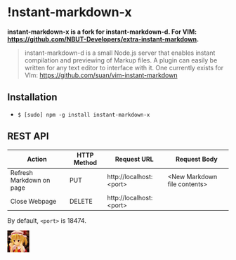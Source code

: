 # !nstant-markdown-x

**instant-markdown-x is a fork for instant-markdown-d. For VIM: https://github.com/NBUT-Developers/extra-instant-markdown.**

> instant-markdown-d is a small Node.js server that enables instant compilation and previewing of Markup files. A plugin can easily be written for any text editor to interface with it. One currently exists for VIm: https://github.com/suan/vim-instant-markdown

## Installation

- `$ [sudo] npm -g install instant-markdown-x`

REST API
--------
| Action                   | HTTP Method | Request URL               | Request Body                   |
| -------------------------|-------------|---------------------------|--------------------------------|
| Refresh Markdown on page | PUT         | http://localhost:\<port\> | \<New Markdown file contents\> |
| Close Webpage            | DELETE      | http://localhost:\<port\> |                                |

By default, `<port>` is 18474.

![X](x.jpg)

